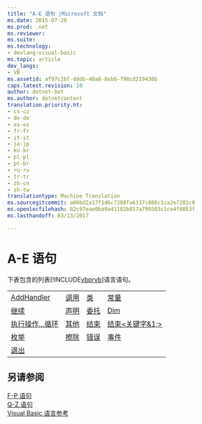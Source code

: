 ```yaml
---
title: "A-E 语句 |Microsoft 文档"
ms.date: 2015-07-20
ms.prod: .net
ms.reviewer: 
ms.suite: 
ms.technology:
- devlang-visual-basic
ms.topic: article
dev_langs:
- VB
ms.assetid: af97c2bf-dddb-48a8-8eb6-798cd219430b
caps.latest.revision: 10
author: dotnet-bot
ms.author: dotnetcontent
translation.priority.ht:
- cs-cz
- de-de
- es-es
- fr-fr
- it-it
- ja-jp
- ko-kr
- pl-pl
- pt-br
- ru-ru
- tr-tr
- zh-cn
- zh-tw
translationtype: Machine Translation
ms.sourcegitcommit: a06bd2a17f1d6c7308fa6337c866c1ca2e7281c0
ms.openlocfilehash: 82c97eae0ba9a41182b857a799303c1ce4f8053f
ms.lasthandoff: 03/13/2017

---
```

# <a name="a-e-statements"></a>A-E 语句
下表包含的列表[!INCLUDE[vbprvb](../../../csharp/programming-guide/concepts/linq/includes/vbprvb_md.md)]语言语句。  
  
|||||  
|---|---|---|---|  
|[AddHandler](../../../visual-basic/language-reference/statements/addhandler-statement.md)|[调用](../../../visual-basic/language-reference/statements/call-statement.md)|[类](../../../visual-basic/language-reference/statements/class-statement.md)|[常量](../../../visual-basic/language-reference/statements/const-statement.md)|  
|[继续](../../../visual-basic/language-reference/statements/continue-statement.md)|[声明](../../../visual-basic/language-reference/statements/declare-statement.md)|[委托](../../../visual-basic/language-reference/statements/delegate-statement.md)|[Dim](../../../visual-basic/language-reference/statements/dim-statement.md)|  
|[执行操作...循环](../../../visual-basic/language-reference/statements/do-loop-statement.md)|[其他](../../../visual-basic/language-reference/statements/else-statement.md)|[结束](../../../visual-basic/language-reference/statements/end-statement.md)|[结束\<关键字&1;>](../../../visual-basic/language-reference/statements/end-keyword-statement.md)|  
|[枚举](../../../visual-basic/language-reference/statements/enum-statement.md)|[擦除](../../../visual-basic/language-reference/statements/erase-statement.md)|[错误](../../../visual-basic/language-reference/statements/error-statement.md)|[事件](../../../visual-basic/language-reference/statements/event-statement.md)|  
|[退出](../../../visual-basic/language-reference/statements/exit-statement.md)||||  
  
## <a name="see-also"></a>另请参阅  
 [F-P 语句](../../../visual-basic/language-reference/statements/f-p-statements.md)   
 [Q-Z 语句](../../../visual-basic/language-reference/statements/q-z-statements.md)   
 [Visual Basic 语言参考](../../../visual-basic/language-reference/index.md)
